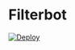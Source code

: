 # Filterbot

[![Deploy](https://www.herokucdn.com/deploy/button.svg)](https://www.heroku.com/deploy?template=https://github.com/chakkochi/Filterbot) 
